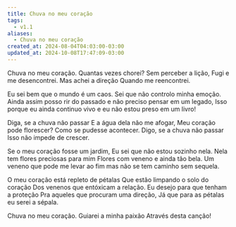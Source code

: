 ```yaml
---
title: Chuva no meu coração
tags:
  - v1.1
aliases:
  - Chuva no meu coração
created_at: 2024-08-04T04:03:00-03:00
updated_at: 2024-10-08T17:47:09-03:00
---
```


Chuva no meu coração.
Quantas vezes chorei?
Sem perceber a lição,
Fugi e me desencontrei.
Mas achei a direção
Quando me reencontrei.

Eu sei bem que o mundo é um caos.
Sei que não controlo minha emoção.
Ainda assim posso rir do passado
e não preciso pensar em um legado,
Isso porque eu ainda continuo vivo
e eu não estou preso em um livro!

Diga, se a chuva não passar
E a água dela não me afogar,
Meu coração pode florescer?
Como se pudesse acontecer.
Digo, se a chuva não passar
Isso não impede de crescer.

Se o meu coração fosse um jardim,
Eu sei que não estou sozinho nela.
Nela tem flores preciosas para mim
Flores com veneno e ainda tão bela.
Um veneno que pode me levar ao fim
mas não se tem caminho sem sequela.

O meu coração está repleto de pétalas
Que estão limpando o solo do coração
Dos venenos que entóxicam a relação.
Eu desejo para que tenham a proteção 
Pra aqueles que procuram uma direção,
Já que para as pétalas eu serei a sépala.

Chuva no meu coração.
Guiarei a minha paixão 
Através desta canção!